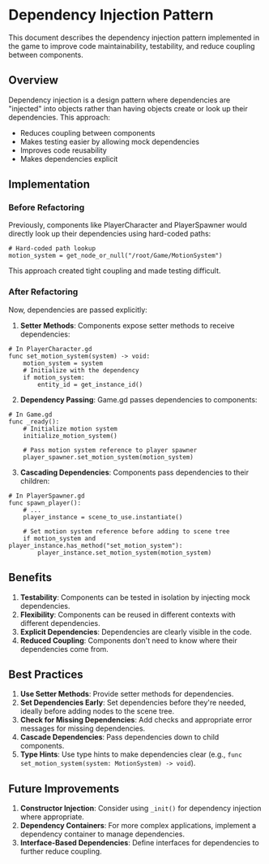 <!--
WARNING: This file is automatically generated from scripts/README_DEPENDENCY_INJECTION.md.
Do not edit this file directly. Make changes to the source README.md instead.
Last updated: 2025-04-24 19:28:21
-->

# Dependency Injection Pattern

This document describes the dependency injection pattern implemented in the game to improve code maintainability, testability, and reduce coupling between components.

## Overview

Dependency injection is a design pattern where dependencies are "injected" into objects rather than having objects create or look up their dependencies. This approach:

- Reduces coupling between components
- Makes testing easier by allowing mock dependencies
- Improves code reusability
- Makes dependencies explicit

## Implementation

### Before Refactoring

Previously, components like PlayerCharacter and PlayerSpawner would directly look up their dependencies using hard-coded paths:

```gdscript
# Hard-coded path lookup
motion_system = get_node_or_null("/root/Game/MotionSystem")
```

This approach created tight coupling and made testing difficult.

### After Refactoring

Now, dependencies are passed explicitly:

1. **Setter Methods**: Components expose setter methods to receive dependencies:

```gdscript
# In PlayerCharacter.gd
func set_motion_system(system) -> void:
    motion_system = system
    # Initialize with the dependency
    if motion_system:
        entity_id = get_instance_id()
```

2. **Dependency Passing**: Game.gd passes dependencies to components:

```gdscript
# In Game.gd
func _ready():
    # Initialize motion system
    initialize_motion_system()
    
    # Pass motion system reference to player spawner
    player_spawner.set_motion_system(motion_system)
```

3. **Cascading Dependencies**: Components pass dependencies to their children:

```gdscript
# In PlayerSpawner.gd
func spawn_player():
    # ...
    player_instance = scene_to_use.instantiate()
    
    # Set motion system reference before adding to scene tree
    if motion_system and player_instance.has_method("set_motion_system"):
        player_instance.set_motion_system(motion_system)
```

## Benefits

1. **Testability**: Components can be tested in isolation by injecting mock dependencies.
2. **Flexibility**: Components can be reused in different contexts with different dependencies.
3. **Explicit Dependencies**: Dependencies are clearly visible in the code.
4. **Reduced Coupling**: Components don't need to know where their dependencies come from.

## Best Practices

1. **Use Setter Methods**: Provide setter methods for dependencies.
2. **Set Dependencies Early**: Set dependencies before they're needed, ideally before adding nodes to the scene tree.
3. **Check for Missing Dependencies**: Add checks and appropriate error messages for missing dependencies.
4. **Cascade Dependencies**: Pass dependencies down to child components.
5. **Type Hints**: Use type hints to make dependencies clear (e.g., `func set_motion_system(system: MotionSystem) -> void`).

## Future Improvements

1. **Constructor Injection**: Consider using `_init()` for dependency injection where appropriate.
2. **Dependency Containers**: For more complex applications, implement a dependency container to manage dependencies.
3. **Interface-Based Dependencies**: Define interfaces for dependencies to further reduce coupling.
